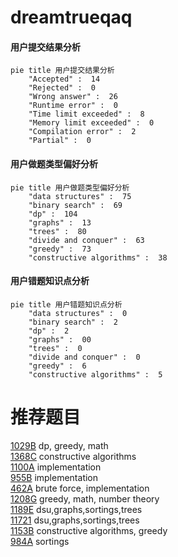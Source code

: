 # dreamtrueqaq

<!-- tabs:start -->



#### **用户提交结果分析**

```mermaid
pie title 用户提交结果分析
    "Accepted" :  14
    "Rejected" :  0
    "Wrong answer" :  26
    "Runtime error" :  0
    "Time limit exceeded" :  8
    "Memory limit exceeded" :  0
    "Compilation error" :  2
    "Partial" :  0
```

#### **用户做题类型偏好分析**

```mermaid
pie title 用户做题类型偏好分析
    "data structures" :  75
    "binary search" :  69
    "dp" :  104
    "graphs" :  13
    "trees" :  80
    "divide and conquer" :  63
    "greedy" :  73
    "constructive algorithms" :  38
```
#### **用户错题知识点分析**

```mermaid
pie title 用户错题知识点分析
    "data structures" :  0
    "binary search" :  2
    "dp" :  2
    "graphs" :  00
    "trees" :  0
    "divide and conquer" :  0
    "greedy" :  6
    "constructive algorithms" :  5
```



<!-- tabs:end -->
# 推荐题目
[1029B](https://codeforces.com/contest/1029/problem/B)		dp,
                        greedy,
                        math		  
[1368C](https://codeforces.com/contest/1368/problem/C)		constructive algorithms		  
[1100A](https://codeforces.com/contest/1100/problem/A)		implementation		  
[955B](https://codeforces.com/contest/955/problem/B)		implementation		  
[462A](https://codeforces.com/contest/462/problem/A)		brute force,
                        implementation		  
[1208G](https://codeforces.com/contest/1208/problem/G)		greedy,
                        math,
                        number theory		  
[1189E](https://codeforces.com/contest/1189/problem/E)		dsu,graphs,sortings,trees		  
[11721](https://codeforces.com/contest/1172/problem/1)		dsu,graphs,sortings,trees		  
[1153B](https://codeforces.com/contest/1153/problem/B)		constructive algorithms,
                        greedy		  
[984A](https://codeforces.com/contest/984/problem/A)		sortings		  
